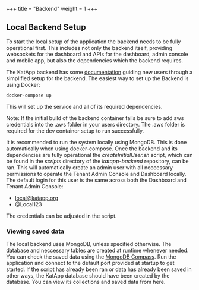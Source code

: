 +++
title = "Backend"
weight = 1
+++

## Local Backend Setup

To start the local setup of the application the backend needs to be fully operational first. This includes not only the backend itself, providing websockets for the dashboard and APIs for the dashboard, admin console and mobile app, but also the dependencies which the backend requires.

The KatApp backend has some [documentation](https://apidoc.katapp.org/) guiding new users through a simplified setup for the backend. The easiest way to set up the Backend is using Docker:

```
docker-compose up
```

This will set up the service and all of its required dependencies.

Note: If the initial build of the backend container fails be sure to add aws credentials into the .aws folder in your users directory. The .aws folder is required for the dev container setup to run successfully.

It is recommended to run the system locally using MongoDB. This is done automatically when using docker-compose. Once the backend and its dependencies are fully operational the *createInitialUser.sh* script, which can be found in the *scripts* directory of the *katapp-backend* repository, can be ran. This will automatically create an admin user with all neccessary permissions to operate the Tenant Admin Console and Dashboard locally. The default login for this user is the same across both the Dashboard and Tenant Admin Console:

* local@katapp.org
* @Local123

The credentials can be adjusted in the script.

### Viewing saved data

The local backend uses MongoDB, unless specified otherwise. The database and neccessary tables are created at runtime whenever needed. You can check the saved data using the [MongoDB Compass](https://www.mongodb.com/products/tools/compass). Run the application and connect to the default port provided at startup to get started. If the script has already been ran or data has already been saved in other ways, the KatApp database should have been created by the database. You can view its collections and saved data from here.